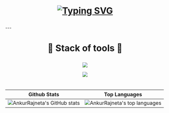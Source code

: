 
<h1 align="center">

[![Typing SVG](https://readme-typing-svg.demolab.com?font=Fira+Code&pause=1000&color=1E21F7&width=435&lines=Welcome+to+my+github+profile;Thanks+for+visiting+)](https://git.io/typing-svg)
</h1>
---

<h1 align="center" >

🤝 Stack of tools 🤝

</h1>

<p align="center">
  <a href="https://github.com/AnkurRajneta">
    <img src="https://skillicons.dev/icons?i=c,cpp,java,python,r" />
  </a>
</p>
<p align="center">
  <a href="https://github.com/AnkurRajneta">
    <img src="https://skillicons.dev/icons?i=html,css,bootstrap" />
  </a>
</p>



 <h1 align="center">
 
|   Github Stats    |   Top Languages             |
|    -----------    |   -----------------------   |
| ![AnkurRajneta's GitHub stats](https://github-readme-stats.vercel.app/api?username=AnkurRajneta&theme=algolia&show_icons=true) | ![AnkurRajneta's top languages](https://github-readme-stats.vercel.app/api/top-langs/?username=AnkurRajneta&langs_count=10&show_icons=true&title_color=FF7777&icon_color=f6c32c&text_color=9f9f9f&bg_color=151515&count_private=true&layout=compact) |

 </h1>




